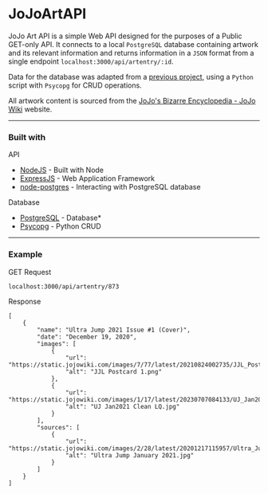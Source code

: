 # JoJoArtAPI
JoJo Art API is a simple Web API designed for the purposes of a Public GET-only API. It connects to a local ```PostgreSQL``` database containing artwork and its relevant information and returns information in a ```JSON``` format from a single endpoint ```localhost:3000/api/artentry/:id```.

Data for the database was adapted from a [previous project](https://github.com/sam-dp/JoJos-Art-Scraper-and-Viewer), using a ```Python``` script with ```Psycopg``` for CRUD operations.

All artwork content is sourced from the [JoJo's Bizarre Encyclopedia - JoJo Wiki](https://jojowiki.com/Art_Gallery) website.

--- 

### Built with
API
* [NodeJS](https://nodejs.org/en) - Built with Node
* [ExpressJS](https://expressjs.com/) - Web Application Framework
* [node-postgres](https://node-postgres.com/) - Interacting with PostgreSQL database

Database
* [PostgreSQL](https://www.postgresql.org/) - Database*
* [Psycopg](https://pypi.org/project/psycopg2/) - Python CRUD

---

### Example

GET Request

``` localhost:3000/api/artentry/873 ```

Response

```
[
    {
        "name": "Ultra Jump 2021 Issue #1 (Cover)",
        "date": "December 19, 2020",
        "images": [
            {
                "url": "https://static.jojowiki.com/images/7/77/latest/20210824002735/JJL_Postcard_1.png",
                "alt": "JJL Postcard 1.png"
            },
            {
                "url": "https://static.jojowiki.com/images/1/17/latest/20230707084133/UJ_Jan2021_Clean_LQ.jpg",
                "alt": "UJ Jan2021 Clean LQ.jpg"
            }
        ],
        "sources": [
            {
                "url": "https://static.jojowiki.com/images/2/28/latest/20201217115957/Ultra_Jump_January_2021.jpg",
                "alt": "Ultra Jump January 2021.jpg"
            }
        ]
    }
]
```
